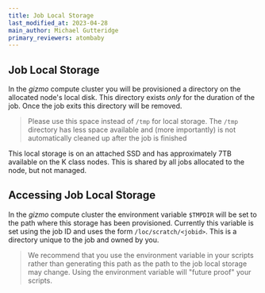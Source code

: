```yaml
---
title: Job Local Storage
last_modified_at: 2023-04-28
main_author: Michael Gutteridge
primary_reviewers: atombaby
---
```


## Job Local Storage

In the _gizmo_ compute cluster you will be provisioned a directory on the allocated node's local disk.  This directory exists _only_ for the duration of the job.  Once the job exits this directory will be removed.

> Please use this space instead of `/tmp` for local storage.  The `/tmp` directory has less space available and (more importantly) is not automatically cleaned up after the job is finished

This local storage is on an attached SSD and has approximately 7TB available on the K class nodes.  This is shared by all jobs allocated to the node, but not managed.

## Accessing Job Local Storage

In the _gizmo_ compute cluster the environment variable `$TMPDIR` will be set to the path where this storage has been provisioned.  Currently this variable is set using the job ID and uses the form `/loc/scratch/<jobid>`.  This is a directory unique to the job and owned by you.

> We recommend that you use the environment variable in your scripts rather than generating this path as the path to the job local storage may change.  Using the environment variable will "future proof" your scripts.
